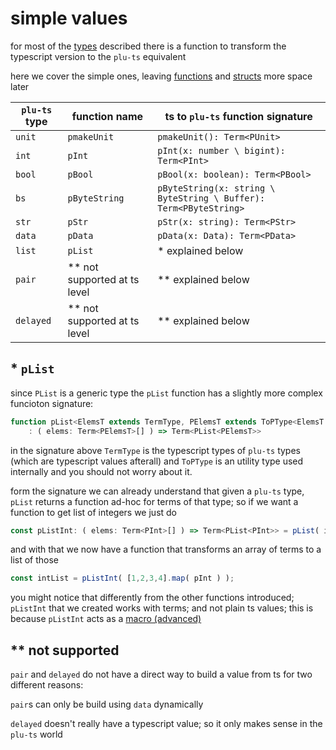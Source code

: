 # simple values

for most of the [types](./pluts_types.md) described there is a function to transform the typescript version to the `plu-ts` equivalent

here we cover the simple ones, leaving [functions](./pluts_functions.md) and [structs](./pluts_structs.md) more space later

`plu-ts` type | function name   | ts to `plu-ts` function signature
--------------|-----------------|-------------------------------------
`unit`        | `pmakeUnit`     | `pmakeUnit(): Term<PUnit>`
`int`         | `pInt`          | `pInt(x: number \ bigint): Term<PInt>`
`bool`        | `pBool`         | `pBool(x: boolean): Term<PBool>`
`bs`          | `pByteString`   | `pByteString(x: string \ ByteString \ Buffer): Term<PByteString>`
`str`         | `pStr`          | `pStr(x: string): Term<PStr>`
`data`        | `pData`         | `pData(x: Data): Term<PData>`
`list`        | `pList`         | * explained below
`pair`        | ** not supported at ts level         | ** explained below
`delayed`     | ** not supported at ts level         | ** explained below

## * `pList`

since `PList` is a generic type the `pList` function has a slightly more complex funcioton signature:
```ts
function pList<ElemsT extends TermType, PElemsT extends ToPType<ElemsT = ToPType<ElemsT>( elemsT: ElemsT )
    : ( elems: Term<PElemsT>[] ) => Term<PList<PElemsT>>
```

in the signature above `TermType` is the typescript types of `plu-ts` types (which are typescript values afterall) and `ToPType` is an utility type used internally and you should not worry about it.

form the signature we can already understand that given a `plu-ts` type, `pList` returns a function ad-hoc for terms of that type; so if we want a function to get list of integers we just do
```ts
const pListInt: ( elems: Term<PInt>[] ) => Term<PList<PInt>> = pList( int );
```
and with that we now have a function that transforms an array of terms to a list of those
```ts
const intList = pListInt( [1,2,3,4].map( pInt ) );
```
you might notice that differently from the other functions introduced; `pListInt` that we created works with terms; and not plain ts values; this is because `pListInt` acts as a [macro (advanced)](../advanced/ts_macros.md)

## ** not supported

`pair` and `delayed` do not have a direct way to build a value from ts for two different reasons:

`pair`s can only be build using `data` dynamically

`delayed` doesn't really have a typescript value; so it only makes sense in the `plu-ts` world